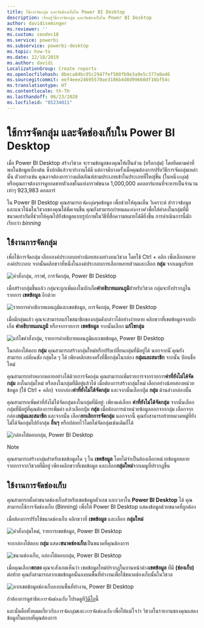 ```yaml
---
title: ใช้การจัดกลุ่ม และจัดช่องเก็บใน Power BI Desktop
description: เรียนรู้วิธีการจัดกลุ่ม และจัดช่องเก็บใน Power BI Desktop
author: davidiseminger
ms.reviewer: ''
ms.custom: seodec18
ms.service: powerbi
ms.subservice: powerbi-desktop
ms.topic: how-to
ms.date: 12/18/2019
ms.author: davidi
LocalizationGroup: Create reports
ms.openlocfilehash: 0beca84bc95c2947fef500fb9e3a9e5c377a0a46
ms.sourcegitcommit: eef4eee24695570ae3186b4d8d99660df16bf54c
ms.translationtype: HT
ms.contentlocale: th-TH
ms.lasthandoff: 06/23/2020
ms.locfileid: "85234011"
---
```

# <a name="use-grouping-and-binning-in-power-bi-desktop"></a>ใช้การจัดกลุ่ม และจัดช่องเก็บใน Power BI Desktop
เมื่อ Power BI Desktop สร้างวิชวล จะรวมข้อมูลของคุณให้เป็นส่วน (หรือกลุ่ม) โดยยึดตามค่าที่พบในข้อมูลเบื้องต้น ซึ่งปกติแล้วจะทำงานได้ดี แต่อาจมีบางครั้งเมื่อคุณต้องการปรับวิธีการจัดกลุ่มเหล่านั้น ตัวอย่างเช่น คุณอาจต้องการวางผลิตภัณฑ์สามประเภทเข้าในประเภทที่ใหญ่ขึ้น (ในหนึ่ง*กลุ่ม*) หรือคุณอาจต้องการดูยอดขายตัวเลขในแท่งกราฟขนาด 1,000,000 ดอลลาร์แทนที่จะหารเป็นจำนวนเท่าๆ 923,983 ดอลลาร์

ใน Power BI Desktop คุณสามารถ*จัดกลุ่ม*จุดข้อมูล เพื่อช่วยให้คุณเห็น วิเคราะห์ สำรวจข้อมูลและแนวโน้มในวิชวลของคุณได้ชัดเจนขึ้น คุณยังสามารถกำหนด*แท่งกราฟ* เพื่อใส่ค่าลงในกลุ่มที่มีขนาดเท่ากันที่ช่วยให้คุณไปยังข้อมูลแบบรูปภาพในวิธีที่สื่อความหมายได้ดียิ่งขึ้น การดำเนินการนี้มักเรียกว่า *binning*

## <a name="using-grouping"></a>ใช้งานการจัดกลุ่ม
เพื่อใช้การจัดกลุ่ม เลือกองค์ประกอบอย่างน้อยสองอย่างบนวิชวล โดยใช้ Ctrl + คลิก เพื่อเลือกหลายองค์ประกอบ จากนั้นคลิกขวาที่หนึ่งในองค์ประกอบการเลือกหลายส่วนและเลือก **กลุ่ม** จากเมนูบริบท

![คำสั่งกลุ่ม, กราฟ, การจัดกลุ่ม, Power BI Desktop](media/desktop-grouping-and-binning/grouping-binning_1.png)

เมื่อสร้างกลุ่มขึ้นแล้ว กลุ่มจะถูกเพิ่มลงในบักเก็ต**คำอธิบายแผนภูมิ**สำหรับวิชวล กลุ่มจะยังปรากฏในรายการ **เขตข้อมูล** อีกด้วย

![รายการคำอธิบายแผนภูมิและเขตข้อมูล, การจัดกลุ่ม, Power BI Desktop](media/desktop-grouping-and-binning/grouping-binning_2.png)

เมื่อมีกลุ่มแล้ว คุณจะสามารถแก้ไขสมาชิกของกลุ่มดังกล่าวได้อย่างง่ายดาย คลิกขวาที่เขตข้อมูลจากบักเก็ต **คำอธิบายแผนภูมิ** หรือจากรายการ **เขตข้อมูล** จากนั้นเลือก **แก้ไขกลุ่ม**

![แก้ไขคำสั่งกลุ่ม, รายการคำอธิบายแผนภูมิและเขตข้อมูล, Power BI Desktop](media/desktop-grouping-and-binning/grouping-binning_3.png)

ในกล่องโต้ตอบ **กลุ่ม** คุณสามารถสร้างกลุ่มใหม่หรือปรับเปลี่ยนกลุ่มที่มีอยู่ได้ นอกจากนี ้คุณยังสามารถ *เปลี่ยนชื่อ* กลุ่มใด ๆ ได้ เพียงคลิกสองครั้งที่ชื่อกลุ่มในกล่อง **กลุ่มและสมาชิก** จากนั้น ป้อนชื่อใหม่

คุณสามารถทำหลากหลายอย่างได้ด้วยการจัดกลุ่ม คุณสามารถเพิ่มรายการจากรายการ**ค่าที่ยังไม่ได้จัดกลุ่ม** ลงในกลุ่มใหม่ หรือลงในกลุ่มที่มีอยู่แล้วได้ เมื่อต้องการสร้างกลุ่มใหม่ เลือกอย่างน้อยสองหน่วยข้อมูล (ใช้ Ctrl + คลิก) จากกล่อง**ค่าที่ยังไม่ได้จัดกลุ่ม** และจากนั้นเลือกปุ่ม **กลุ่ม** ด้านล่างกล่องนั้น

คุณสามารถเพิ่มค่าที่ยังไม่ได้จัดกลุ่มลงในกลุ่มที่มีอยู่: เพียงแค่เลือก **ค่าที่ยังไม่ได้จัดกลุ่ม** จากนั้นเลือกกลุ่มที่มีอยู่ที่คุณต้องการเพิ่มค่า แล้วเลือกปุ่ม **กลุ่ม** เมื่อต้องการนำหน่วยข้อมูลออกจากกลุ่ม เลือกจากกล่อง**กลุ่มและสมาชิก** และจากนั้น เลือก**ยกเลิกการจัดกลุ่ม** นอกจากนี้ คุณยังสามารถย้ายหมวดหมู่ที่ยังไม่ได้จัดกลุ่มไปยังกลุ่ม **อื่นๆ** หรือปล่อยไว้โดยไม่จัดกลุ่มเช่นเดิมก็ได้

![กล่องโต้ตอบกลุ่ม, Power BI Desktop](media/desktop-grouping-and-binning/grouping-binning_4.png)

> [!NOTE]
> คุณสามารถสร้างกลุ่มสำหรับเขตข้อมูลใด ๆ ใน **เขตข้อมูล** โดยไม่จำเป็นต้องเลือกหน่วยข้อมูลหลายรายการจากวิชวลที่มีอยู่ เพียงคลิกขวาที่เขตข้อมูล และเลือก**กลุ่มใหม่**จากเมนูที่ปรากฏขึ้น

## <a name="using-binning"></a>ใช้งานการจัดช่องเก็บ
คุณสามารถตั้งค่าขนาดช่องเก็บสำหรับเขตข้อมูลตัวเลข และเวลาใน **Power BI Desktop** ได้ คุณสามารถใช้การจัดช่องเก็บ (Binning) เพื่อให้ Power BI Desktop แสดงข้อมูลด้วยขนาดที่ถูกต้อง

เมื่อต้องการปรับใช้ขนาดช่องเก็บ คลิกขวาที่ **เขตข้อมูล** และเลือก **กลุ่มใหม่**

![คำสั่งกลุ่มใหม่, รายการเขตข้อมูล, Power BI Desktop](media/desktop-grouping-and-binning/grouping-binning_5.png)

จากกล่องโต้ตอบ **กลุ่ม** แสดง**ขนาดช่องเก็บ**เป็นขนาดที่คุณต้องการ

![ขนาดช่องเก็บ, กล่องโต้ตอบกลุ่ม, Power BI Desktop](media/desktop-grouping-and-binning/grouping-binning_6.png)

เมื่อคุณเลือก**ตกลง** คุณจะสังเกตเห็นว่า เขตข้อมูลใหม่ปรากฏในบานหน้าต่าง**เขตข้อมูล** ที่มี **(ช่องเก็บ)** ต่อท้าย คุณยังสามารถลากเขตข้อมูลนั้นลงบนพื้นที่ทำงานเพื่อใช้ขนาดช่องเก็บนั้นในวิชวล

![ลากเขตข้อมูลช่องเก็บลงบนพื้นที่ทำงาน, Power BI Desktop](media/desktop-grouping-and-binning/grouping-binning_7.png)

ถ้าต้องการดูสาธิต*การจัดช่องเก็บ* โปรดดูที[วิดีโอ](https://www.youtube.com/watch?v=BRvdZSfO0DY)นี้

และนั่นคือทั้งหมดเกี่ยวกับ*การจัดกลุ่ม*และ*การจัดช่องเก็บ* เพื่อให้แน่ใจว่า วิชวลในรายงานของคุณแสดงข้อมูลในแบบที่คุณต้องการ
